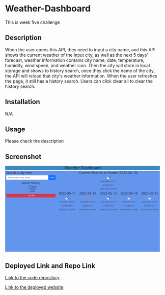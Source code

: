 # Weather-Dashboard
This is week five challenge

## Description

When the user opens this API, they need to input a city name, and this API shows the current weather of the input city, as well as the next 5 days' forecast, weather information contains city name, date, temperature, humidity, wind speed, and weather icon. Then the city will store in local storage and shows to history search, once they click the name of the city, the API will reload that city's weather information.  When the user refreshes the page, it still has a history search. Users can click clear all to clear the history search. 

## Installation

N/A

## Usage

Please check the description

## Screenshot

![Image text](https://github.com/CQlove/Weather-Dashboard/blob/main/Assets/picture/screenshot.png)


## Deployed Link and Repo Link
[Link to the code repository](https://github.com/CQlove/Weather-Dashboard)

[Link to the deployed website](https://cqlove.github.io/Weather-Dashboard/)